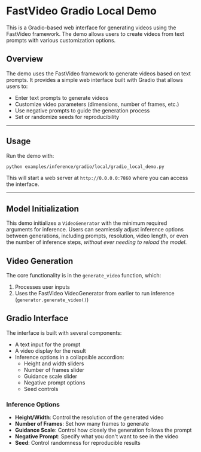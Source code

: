 # FastVideo Gradio Local Demo

This is a Gradio-based web interface for generating videos using the FastVideo framework. The demo allows users to create videos from text prompts with various customization options.

## Overview

The demo uses the FastVideo framework to generate videos based on text prompts. It provides a simple web interface built with Gradio that allows users to:

- Enter text prompts to generate videos
- Customize video parameters (dimensions, number of frames, etc.)
- Use negative prompts to guide the generation process
- Set or randomize seeds for reproducibility

---

## Usage

Run the demo with:

```bash
python examples/inference/gradio/local/gradio_local_demo.py
```

This will start a web server at `http://0.0.0.0:7860` where you can access the interface.

---

## Model Initialization

This demo initializes a `VideoGenerator` with the minimum required arguments for inference. Users can seamlessly adjust inference options between generations, including prompts, resolution, video length, or even the number of inference steps, *without ever needing to reload the model*.

## Video Generation

The core functionality is in the `generate_video` function, which:
1. Processes user inputs
2. Uses the FastVideo VideoGenerator from earlier to run inference (`generator.generate_video()`)

## Gradio Interface

The interface is built with several components:
- A text input for the prompt
- A video display for the result
- Inference options in a collapsible accordion:
  - Height and width sliders
  - Number of frames slider
  - Guidance scale slider
  - Negative prompt options
  - Seed controls

### Inference Options

- **Height/Width**: Control the resolution of the generated video
- **Number of Frames**: Set how many frames to generate
- **Guidance Scale**: Control how closely the generation follows the prompt
- **Negative Prompt**: Specify what you don't want to see in the video
- **Seed**: Control randomness for reproducible results